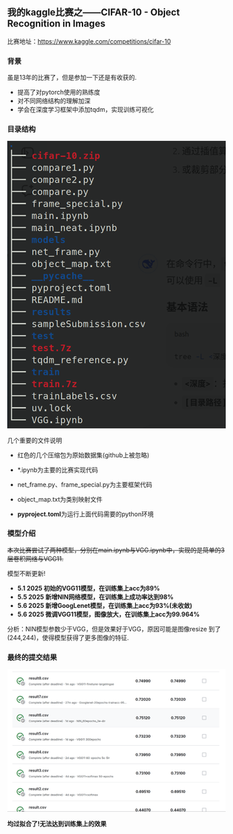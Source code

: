## 我的kaggle比赛之——CIFAR-10 - Object Recognition in Images

比赛地址：https://www.kaggle.com/competitions/cifar-10

### 背景

虽是13年的比赛了，但是参加一下还是有收获的.
- 提高了对pytorch使用的熟练度
- 对不同网络结构的理解加深
- 学会在深度学习框架中添加tqdm，实现训练可视化

### 目录结构

![alt text](images_for_readme/a.png)

几个重要的文件说明

- 红色的几个压缩包为原始数据集(github上被忽略)
- *.ipynb为主要的比赛实现代码
- net_frame.py、frame_special.py为主要框架代码
- object_map.txt为类别映射文件

- **pyproject.toml**为运行上面代码需要的python环境

### 模型介绍

~~本次比赛尝试了两种模型，分别在main.ipynb与VGG.ipynb中，实现的是简单的3层卷积网络与VGG11.~~

模型不断更新!
- **5.1 2025 初始的VGG11模型，在训练集上acc为89%**
- **5.5 2025 新增NIN网络模型，在训练集上成功率达到98%**
- **5.6 2025 新增GoogLenet模型，在训练集上acc为93%(未收敛)**
- **5.6 2025 微调VGG11模型，图像放大，在训练集上acc为99.964%**

分析：NIN模型参数少于VGG，但是效果好于VGG，原因可能是图像resize
到了(244,244)，使得模型获得了更多图像的特征.

### 最终的提交结果

![](images_for_readme/c.png)

**均过拟合了!无法达到训练集上的效果**
